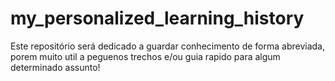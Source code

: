# my_personalized_learning_history
Este repositório será dedicado a guardar conhecimento de forma abreviada, porem muito util a peguenos trechos e/ou guia rapido para algum determinado assunto! 
